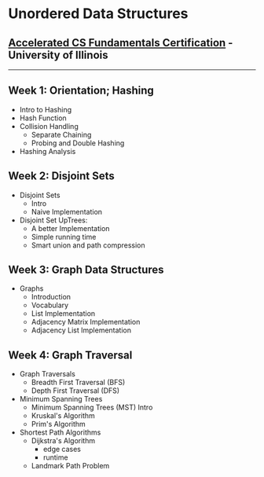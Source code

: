 # Unordered Data Structures

## [Accelerated CS Fundamentals Certification](https://www.coursera.org/specializations/cs-fundamentals) - University of Illinois

---

## Week 1: Orientation; Hashing

- Intro to Hashing
- Hash Function
- Collision Handling
  - Separate Chaining
  - Probing and Double Hashing
- Hashing Analysis

## Week 2: Disjoint Sets

- Disjoint Sets
  - Intro
  - Naive Implementation
- Disjoint Set UpTrees:
  - A better Implementation
  - Simple running time
  - Smart union and path compression

## Week 3: Graph Data Structures

- Graphs
  - Introduction
  - Vocabulary
  - List Implementation
  - Adjacency Matrix Implementation
  - Adjacency List Implementation

## Week 4: Graph Traversal

- Graph Traversals
  - Breadth First Traversal (BFS)
  - Depth First Traversal (DFS)
- Minimum Spanning Trees
  - Minimum Spanning Trees (MST) Intro
  - Kruskal's Algorithm
  - Prim's Algorithm
- Shortest Path Algorithms
  - Dijkstra's Algorithm
    - edge cases
    - runtime
  - Landmark Path Problem

